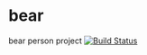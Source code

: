 # bear
bear person project
[![Build Status](https://travis-ci.org/michaelliao/openweixin.svg?branch=master)](http://m.anfensi.com/u/cpic/45/1482803049045.jpg)
